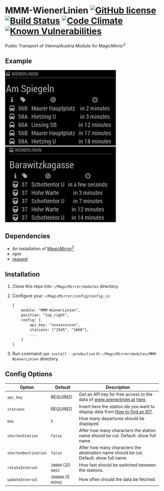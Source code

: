 # MMM-WienerLinien  [![GitHub license](https://img.shields.io/badge/license-MIT-blue.svg?style=flat)](https://raw.githubusercontent.com/fewieden/MMM-WienerLinien/master/LICENSE) [![Build Status](https://travis-ci.org/fewieden/MMM-WienerLinien.svg?branch=master)](https://travis-ci.org/fewieden/MMM-WienerLinien) [![Code Climate](https://codeclimate.com/github/fewieden/MMM-WienerLinien/badges/gpa.svg?style=flat)](https://codeclimate.com/github/fewieden/MMM-WienerLinien) [![Known Vulnerabilities](https://snyk.io/test/github/fewieden/mmm-wienerlinien/badge.svg)](https://snyk.io/test/github/fewieden/mmm-wienerlinien)

Public Transport of Vienna/Austria Module for MagicMirror<sup>2</sup>

## Example

![](.github/example.jpg) ![](.github/example2.jpg)

## Dependencies

* An installation of [MagicMirror<sup>2</sup>](https://github.com/MichMich/MagicMirror)
* npm
* [request](https://www.npmjs.com/package/request)

## Installation

1. Clone this repo into `~/MagicMirror/modules` directory.
1. Configure your `~/MagicMirror/config/config.js`:

    ```
    {
        module: "MMM-WienerLinien",
        position: "top_right",
        config: {
            api_key: "xxxxxxxxxxx",
            stations: ["2545", "1668"],
            ...
        }
    }
    ```

1. Run command `npm install --productive` in `~/MagicMirror/modules/MMM-WienerLinien` directory.

## Config Options

| **Option** | **Default** | **Description** |
| --- | --- | --- |
| `api_key` | REQUIRED | Get an API key for free access to the data of www.wienerlinien.at [here](https://www.wien.gv.at/formularserver2/user/formular.aspx?pid=3b49a23de1ff43efbc45ae85faee31db&pn=B0718725a79fb40f4bb4b7e0d2d49f1d1). |
| `stations` | REQUIRED | Insert here the station ids you want to display data from [How to find an ID?](https://till.mabe.at/rbl/). |
| `max` | `5` | How many departures should be displayed. |
| `shortenStation` | `false` | After how many characters the station name should be cut. Default: show full name. |
| `shortenDestination` | `false` | After how many characters the destination name should be cut. Default: show full name. |
| `rotateInterval` | `20000` (20 sec) | How fast should be switched between the stations. |
| `updateInterval` | `300000` (5 mins) | How often should the data be fetched. |
